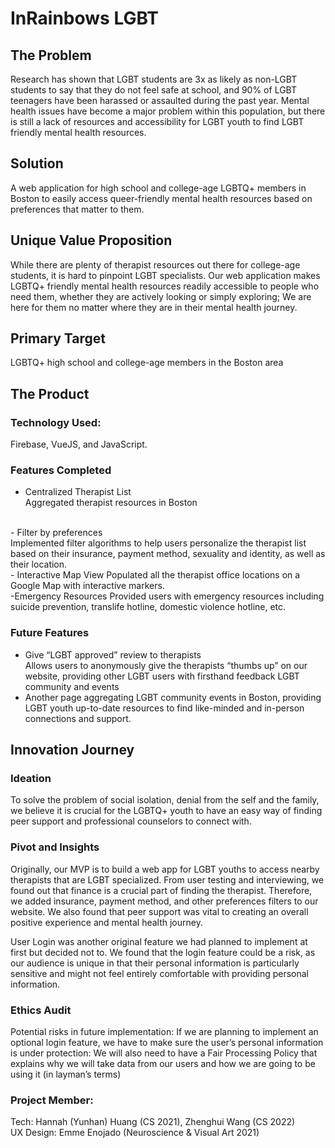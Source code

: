 # InRainbows LGBT

## The Problem 
Research has shown that LGBT students are 3x as likely as non-LGBT students to say that they do not feel safe at school, and 90% of LGBT teenagers have been harassed or assaulted during the past year. Mental health issues have become a major problem within this population, but there is still a lack of resources and accessibility for LGBT youth to find LGBT friendly mental health resources. 

## Solution
A web application for high school and college-age LGBTQ+ members in Boston to easily access queer-friendly mental health resources based on preferences that matter to them. 

## Unique Value Proposition
While there are plenty of therapist resources out there for college-age students, it is hard to pinpoint LGBT specialists. Our web application makes LGBTQ+ friendly mental health resources readily accessible to people who need them, whether they are actively looking or simply exploring; We are here for them no matter where they are in their mental health journey.

## Primary Target
LGBTQ+ high school and college-age members in the Boston area

## The Product
### Technology Used:
Firebase, VueJS, and JavaScript.
<br>

### Features Completed
- Centralized Therapist List<br>
 Aggregated therapist resources in Boston
 <br>
 - Filter by preferences<br>
   Implemented filter algorithms to help users personalize the therapist list based on their insurance, payment method, sexuality and identity, as well as their location.
<br>
- Interactive Map View
Populated all the therapist office locations on a Google Map with interactive markers.
<br>
-Emergency Resources
Provided users with emergency resources including suicide prevention, translife hotline, domestic violence hotline, etc. 
<br>

### Future Features 
- Give “LGBT approved” review to therapists<br>
Allows users to anonymously give the therapists “thumbs up” on our website, providing other LGBT users with firsthand feedback 
LGBT community and events
- Another page aggregating LGBT community events in Boston, providing LGBT youth up-to-date resources to find like-minded and in-person connections and support. 

## Innovation Journey 
### Ideation 
To solve the problem of social isolation, denial from the self and the family, we believe it is crucial for the LGBTQ+ youth to have an easy way of finding peer support and professional counselors to connect with.

### Pivot and Insights
Originally, our MVP is to build a web app for LGBT youths to access nearby therapists that are LGBT specialized. From user testing and interviewing, we found out that finance is a crucial part of finding the therapist. Therefore, we added insurance, payment method, and other preferences filters to our website. We also found that peer support was vital to creating an overall positive experience and mental health journey. 

User Login was another original feature we had planned to implement at first but decided not to. We found that the login feature could be a risk, as our audience is unique in that their personal information is particularly sensitive and might not feel entirely comfortable with providing personal information.


### Ethics Audit
Potential risks in future implementation: 
If we are planning to implement an optional login feature, we have to make sure the user’s personal information is under protection: 
We will also need to have a Fair Processing Policy that explains why we will take data from our users and how we are going to be using it (in layman’s terms)

### Project Member: 
Tech: Hannah (Yunhan) Huang (CS 2021), Zhenghui Wang (CS 2022)<br>
UX Design: Emme Enojado (Neuroscience & Visual Art 2021) 
